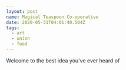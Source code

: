 ```yaml
---
layout: post
name: Magical Teaspoon Co-operative
date: 2020-05-31T04:01:40.504Z
tags:
  - art
  - union
  - food
---
```


Welcome to the best idea you've ever heard of

